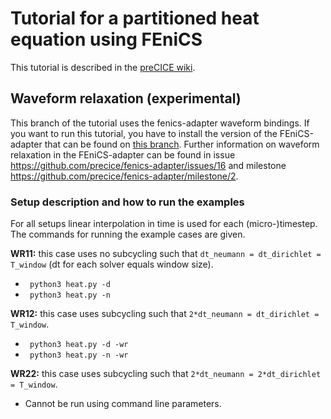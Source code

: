 # Tutorial for a partitioned heat equation using FEniCS

This tutorial is described in the [preCICE wiki](https://github.com/precice/precice/wiki/Tutorial-for-a-partitioned-heat-equation-using-FEniCS).

## Waveform relaxation (experimental)

This branch of the tutorial uses the fenics-adapter waveform bindings. If you want to run this tutorial, you have to install the version of the FEniCS-adapter that can be found on [this branch](https://github.com/precice/fenics-adapter/tree/WaveformBindingsDraft). Further information on waveform relaxation in the FEniCS-adapter can be found in issue https://github.com/precice/fenics-adapter/issues/16 and milestone https://github.com/precice/fenics-adapter/milestone/2.

### Setup description and how to run the examples

For all setups linear interpolation in time is used for each (micro-)timestep. The commands for running the example cases are given.

**WR11:** this case uses no subcycling such that `dt_neumann = dt_dirichlet = T_window` (dt for each solver equals window size).

* ` python3 heat.py -d`
* ` python3 heat.py -n`

**WR12:** this case uses subcycling such that `2*dt_neumann = dt_dirichlet = T_window`.

* ` python3 heat.py -d -wr`
* ` python3 heat.py -n -wr`

**WR22:** this case uses subcycling such that `2*dt_neumann = 2*dt_dirichlet = T_window`.

* Cannot be run using command line parameters.

